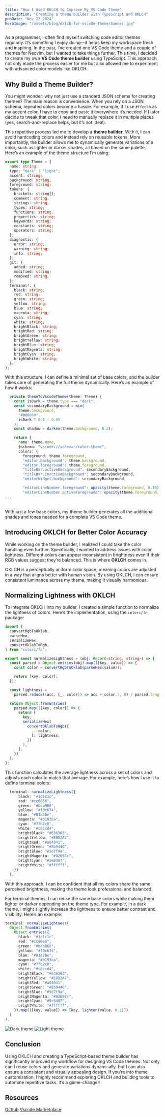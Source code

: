 ```yaml
---
title: "How I Used OKLCH to Improve My VS Code Theme"
description: "Creating a theme builder with TypeScript and OKLCH"
pubDate: "Nov 22 2024"
heroImage: "/assets/blog/oklch-for-vscode-theme/banner.jpg"
---
```


As a programmer, I often find myself switching code editor themes regularly. It’s something I enjoy doing—it helps keep my workspace fresh and inspiring. In the past, I’ve created one VS Code theme and a couple of themes for Neovim, but I wanted to take things further. This time, I decided to create my own **VS Code theme builder** using TypeScript. This approach not only made the process easier for me but also allowed me to experiment with advanced color models like OKLCH.

## Why Build a Theme Builder?

You might wonder: why not just use a standard JSON schema for creating themes? The main reason is convenience. When you rely on a JSON schema, repeated colors become a hassle. For example, if I use `#ffccbb` as my accent color, I have to copy and paste it everywhere it’s needed. If I later decide to tweak that color, I need to manually replace it in multiple places (yes, search-and-replace helps, but it’s not ideal).

This repetitive process led me to develop a **theme builder**. With it, I can avoid hardcoding colors and instead rely on reusable tokens. More importantly, the builder allows me to dynamically generate variations of a color, such as lighter or darker shades, all based on the same palette. Here’s an example of the theme structure I’m using:

```ts
export type Theme = {
  name: string;
  type: "dark" | "light";
  accent: string;
  background: string;
  foreground: string;
  tokens: {
    brackets: string[];
    comment: string;
    strings: string;
    types: string;
    functions: string;
    properties: string;
    keywords: string;
    constants: string;
    operators: string;
  };
  diagnostic: {
    error: string;
    warning: string;
    info: string;
  };
  git: {
    added: string;
    modified: string;
    removed: string;
  };
  terminal?: {
    black: string;
    red: string;
    green: string;
    yellow: string;
    blue: string;
    magenta: string;
    cyan: string;
    white: string;
    brightBlack: string;
    brightRed: string;
    brightGreen: string;
    brightYellow: string;
    brightBlue: string;
    brightMagenta: string;
    brightCyan: string;
    brightWhite: string;
  };
};
```

With this structure, I can define a minimal set of base colors, and the builder takes care of generating the full theme dynamically. Here’s an example of how it works:

```ts
  private themeToVscodeTheme(theme: Theme) {
    const isDark = theme.type === "dark";
    const secondaryBackground = mix(
      theme.background,
      "#000000",
      isDark ? 0.1 : 0.05
    );
    const shadow = darken(theme.background, 0.2);

    return {
      name: theme.name,
      $schema: "vscode://schemas/color-theme",
      colors: {
        foreground: theme.foreground,
        "editor.background": theme.background,
        "editor.foreground": theme.foreground,
        "titleBar.activeBackground": secondaryBackground,
        "titleBar.inactiveBackground": secondaryBackground,
        "editorWidget.background": secondaryBackground,

        "editorLineNumber.foreground": opacity(theme.foreground, 0.15),
        "editorLineNumber.activeForeground": opacity(theme.foreground, 0.5),
...
```

\
With just a few base colors, my theme builder generates all the additional shades and tones needed for a complete VS Code theme.

## Introducing OKLCH for Better Color Accuracy

While working on the theme builder, I realized I could take the color handling even further. Specifically, I wanted to address issues with color lightness. Different colors can appear inconsistent in brightness even if their RGB values suggest they’re balanced. This is where **OKLCH** comes in.

OKLCH is a perceptually uniform color space, meaning colors are adjusted in a way that aligns better with human vision. By using OKLCH, I can ensure consistent luminance across my theme, making it visually harmonious.

## Normalizing Lightness with OKLCH

To integrate OKLCH into my builder, I created a simple function to normalize the lightness of colors. Here’s the implementation, using the `culori/fn` package:

```ts
import {
  convertRgbToOklab,
  parseHex,
  serializeHex,
  convertOklabToRgb,
} from "culori/fn";

export const normalizeLightness = (obj: Record<string, string>) => {
  const parsed = Object.entries(obj).map(([key, value]) => {
    const color = convertRgbToOklab(parseHex(value));

    return [key, color];
  });

  const lightness =
    parsed.reduce((acc, [_, color]) => acc + color.l, 0) / parsed.length;

  return Object.fromEntries(
    parsed.map(([key, color]) => {
      return [
        key,
        serializeHex(
          convertOklabToRgb({
            ...color,
            l: lightness,
          })
        ),
      ];
    })
  );
};
```

This function calculates the average lightness across a set of colors and adjusts each color to match that average. For example, here’s how I use it to define terminal colors:

```ts
  terminal: normalizeLightness({
      black: "#1c1c1c",
      red: "#cc6666",
      green: "#bdb968",
      yellow: "#f0c674",
      blue: "#81a2be",
      magenta: "#b193ba",
      cyan: "#7fb2c8",
      white: "#c8ccd4",
      brightBlack: "#636363",
      brightYellow: "#EBD2A7",
      brightRed: "#a04041",
      brightGreen: "#8b9440",
      brightBlue: "#5d7f9a",
      brightMagenta: "#82658c",
      brightCyan: "#5e8d87",
      brightWhite: "#ffffff",
    })
  ),
```

With this approach, I can be confident that all my colors share the same perceived brightness, making the theme look professional and balanced.

For terminal themes, I can reuse the same base colors while making them lighter or darker depending on the theme type. For example, in a dark theme, I might slightly increase the lightness to ensure better contrast and visibility. Here’s an example:

```ts
terminal: normalizeLightness(
  Object.fromEntries(
    Object.entries({
      black: "#1c1c1c",
      red: "#cc6666",
      green: "#bdb968",
      yellow: "#f0c674",
      blue: "#81a2be",
      magenta: "#b193ba",
      cyan: "#7fb2c8",
      white: "#c8ccd4",
      brightBlack: "#636363",
      brightYellow: "#EBD2A7",
      brightRed: "#a04041",
      brightGreen: "#8b9440",
      brightBlue: "#5d7f9a",
      brightMagenta: "#82658c",
      brightCyan: "#5e8d87",
      brightWhite: "#ffffff",
    }).map(([key, value]) => [key, lighten(value, 0.1)])
  )
),
```

![Dark theme](/assets/blog/oklch-for-vscode-theme/dark-terminal.jpg)
![Light theme](/assets/blog/oklch-for-vscode-theme/light-terminal.jpg)

## Conclusion

Using OKLCH and creating a TypeScript-based theme builder has significantly improved my workflow for designing VS Code themes. Not only can I reuse colors and generate variations dynamically, but I can also ensure a consistent and visually appealing design. If you’re into theme customization, I highly recommend exploring OKLCH and building tools to automate repetitive tasks. It’s a game-changer!

## Resources

[Github](https://github.com/freethinkel/snowfall.git)
[Vscode Marketplace](https://marketplace.visualstudio.com/items?itemName=freethinkel.snowfall)
